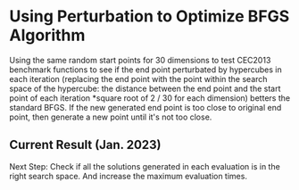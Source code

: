 # Using Perturbation to Optimize BFGS Algorithm

Using the same random start points for 30 dimensions to test CEC2013 benchmark functions to see if the end point perturbated by hypercubes in each iteration (replacing the end point with the point within the search space of the hypercube: the distance between the end point and the start point of each iteration *square root of 2 / 30 for each dimension) betters the standard BFGS. If the new generated end point is too close to original end point, then generate a new point until it's not too close.

## Current Result (Jan. 2023)



Next Step: Check if all the solutions generated in each evaluation is in the right search space. And increase the maximum evaluation times.